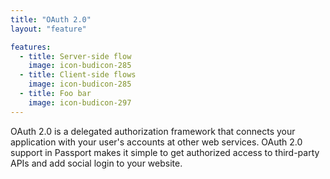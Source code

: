 ```yaml
---
title: "OAuth 2.0"
layout: "feature"

features:
  - title: Server-side flow
    image: icon-budicon-285
  - title: Client-side flows
    image: icon-budicon-285
  - title: Foo bar
    image: icon-budicon-297
---
```


OAuth 2.0 is a delegated authorization framework that connects your application
with your user's accounts at other web services.  OAuth 2.0 support in Passport
makes it simple to get authorized access to third-party APIs and add social
login to your website.
